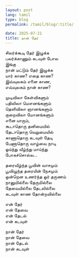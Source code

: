 ```yaml
---
layout: post
lang: tamil
type: blog
permalink: /tamil/blog/:title/

date: 2025-07-21
title: நான் தேர்
---
```


சிலர்க்கூடி தேர் இழுக்க <br/>
பலர்க்காணும் கடவுள் போல <br/>
இங்கு <br/>
நான் மட்டும் தேர் இழுக்க <br/>
யார் காண? எதை காண? <br/>
இவ்வுலகம் எனை காண, <br/>
எவ்வுலகம் நான் காண?

முடிவிலா கேள்விகளும் <br/>
பதிலிலா மௌனங்களும் <br/>
தெளிவிலா ஞானங்களும் <br/>
குறைவிலா மோனங்களும் <br/>
எனை யாரும், <br/>
கூடாதொரு தனிமையில் <br/>
தேடாதொரு வெறுமையில் <br/>
காணாதொரு கடவுள் தேடி <br/>
பேணாதொரு வாழ்வை நாடி <br/>
ஓய்ந்து வீழ்ந்து மாய்ந்து <br/>
போகச்சொல்ல…

தரைவீழ்ந்த பூவின் வாசமும் <br/>
பூவிழுந்த தரையின் நேசமும் <br/>
ஒன்றென உணர்ந்த ஓர் தருணம் <br/>
நானுமில்லை தேருமில்லை <br/>
தேவையில்லை தேடலில்லை <br/>
கடவுள் காண தோன்றவில்லை

என் தேர் <br/>
என் தேவை <br/>
என் தேடல் <br/>
என் கடவுள்

நான் தேர் <br/>
நான் தேவை <br/>
நான் தேடல் <br/>
நான் கடவுள்

